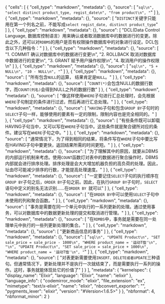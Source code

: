 {
 "cells": [
  {
   "cell_type": "markdown",
   "metadata": {},
   "source": [
    "```sql\n",
    "select distinct product_type, regist_date\n",
    "from product\n",
    "```"
   ]
  },
  {
   "cell_type": "markdown",
   "metadata": {},
   "source": [
    "`DISTINCT`关键字只能用在第一个列名之前，不能写成`select regist_date, distinct product_type`"
   ]
  },
  {
   "cell_type": "markdown",
   "metadata": {},
   "source": [
    "DCL(Data Control Language, 数据库控制语言）用来确认或者取消数据库中的数据进行的变更。除此之外，还可以对`RDBMS`的用户是否有权限操作数据库中的对象进行设定。DCL包含以下几种指令："
   ]
  },
  {
   "cell_type": "markdown",
   "metadata": {},
   "source": [
    "1. COMMIT 确认对数据库中的数据进行变更\n",
    "2. ROLLBACK 取消对数据库中数据进行的变更\n",
    "3. GRANT 赋予用户操作权限\n",
    "4. 取消用户的操作权限\n"
   ]
  },
  {
   "cell_type": "markdown",
   "metadata": {},
   "source": [
    "```sql\n",
    "5 + NULL\n",
    "10 - NULL\n",
    "```"
   ]
  },
  {
   "cell_type": "markdown",
   "metadata": {},
   "source": [
    "所有包含`NULL`的运算， 结果肯定是`NULL`。"
   ]
  },
  {
   "cell_type": "markdown",
   "metadata": {},
   "source": [
    "`COUNT(*)`会包含NULL的数据行数字，而`COUNT(列名)`会得到NULL之外的数据行数"
   ]
  },
  {
   "cell_type": "markdown",
   "metadata": {},
   "source": [
    "像这样使用`WHERE`子句进行汇总处理时，会先根据`WHERE`子句制定的条件进行过滤，然后再进行汇总处理。"
   ]
  },
  {
   "cell_type": "markdown",
   "metadata": {},
   "source": [
    "`HAVING`子句和包含`GROUP BY`子句时的`SELECT`子句一样，能够使用的要素有一定的限制，限制内容也是完全相同的。"
   ]
  },
  {
   "cell_type": "markdown",
   "metadata": {},
   "source": [
    "有些条件既可以卸载HAVING子句当中，又可以写在`WHERE`子句当中。这些条件就是聚合键所对应的条件。建议写在`WHERE`子句之中。"
   ]
  },
  {
   "cell_type": "markdown",
   "metadata": {},
   "source": [
    "通常情况下，为了得到相同的结果，将条件写在`WHERE`子句中要比写在HAVING子句中要更快，返回结果所需的时间更短。"
   ]
  },
  {
   "cell_type": "markdown",
   "metadata": {},
   "source": [
    "为了理解其中的原因，就要从DBMS的内部运行机制来考虑。使用`COUNT`函数灯对表中的数据进行聚合操作时，DBMS内部就会进行排序处理。排序处理是会大大增加机器负担的高负荷的处理。因此，址由尽可能减少排序的行数，才能提高处理速度。"
   ]
  },
  {
   "cell_type": "markdown",
   "metadata": {},
   "source": [
    "一定要记住`SELECT`子句的执行顺序在`GROUP BY`子句之后，`ORDER BY`子句之前。因此，在执行`GROUP BY`子句时，`SELECT`语句中定义的别名无法识别……在`ORDER BY `就可以"
   ]
  },
  {
   "cell_type": "markdown",
   "metadata": {},
   "source": [
    "在`ORDER BY`中可以使用`SELECT`子句中未使用的列和聚合函数。"
   ]
  },
  {
   "cell_type": "markdown",
   "metadata": {},
   "source": [
    "事务是需要在同一个单元中执行的一系列更新的处理。通过使用事务，可以对数据库中的数据更新处理的提交和取消进行管理。"
   ]
  },
  {
   "cell_type": "markdown",
   "metadata": {},
   "source": [
    "在`RDMBS`中，事务就是需要在同一处理单元中执行的一些列更新处理的集合。"
   ]
  },
  {
   "cell_type": "markdown",
   "metadata": {},
   "source": [
    "更新商品信息的事务"
   ]
  },
  {
   "cell_type": "markdown",
   "metadata": {},
   "source": [
    "```sql\n",
    "UPDATE Product\n",
    "SET sale_price = sale_price - 1000\n",
    "WHERE product_name = '运动T恤'\n",
    "\n",
    "UPDATE Product\n",
    "SET sale_price = sale_price + 1000\n",
    "WHERE product_name = '运动T恤'\n",
    "```"
   ]
  },
  {
   "cell_type": "markdown",
   "metadata": {},
   "source": [
    "对表更新需要使用`INSERT、DELETE或者UPDATE`三种语句。但通常情况下，更新处理并不是执行一次就结束了，而是需要执行一系列的操作。这时，事务就能体现处它的价值了"
   ]
  }
 ],
 "metadata": {
  "kernelspec": {
   "display_name": "Elixir",
   "language": "Elixir",
   "name": "ielixir"
  },
  "language_info": {
   "codemirror_mode": "elixir",
   "file_extension": "ex",
   "mimetype": "text/x-elixir",
   "name": "elixir",
   "nbconvert_exporter": "",
   "pygments_lexer": "elixir",
   "version": "#Version<1.6.5>"
  }
 },
 "nbformat": 4,
 "nbformat_minor": 2
}
